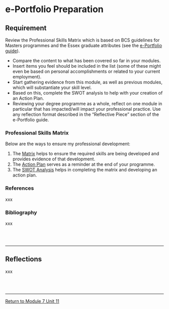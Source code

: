 # e-Portfolio Preparation

## Requirement
Review the Professional Skills Matrix which is based on BCS guidelines for Masters programmes and the Essex graduate attributes (see the [e-Portfolio guide](https://www.my-course.co.uk/mod/book/view.php?id=397323&chapterid=4270)).

 - Compare the content to what has been covered so far in your modules.
 - Insert items you feel should be included in the list (some of these might even be based on personal accomplishments or related to your current employment).
 - Start gathering evidence from this module, as well as previous modules, which will substantiate your skill level.
 - Based on this, complete the SWOT analysis to help with your creation of an Action Plan.
 - Reviewing your degree programme as a whole, reflect on one module in particular that has impacted/will impact your professional practice. Use any reflection format described in the “Reflective Piece” section of the e-Portfolio guide.

### Professional Skills Matrix
Below are the ways to ensure my professional development:

1. The [Matrix](RMPP_Unit11_Matrix.pdf) helps to ensure the required skills are being developed and provides evidence of that development.
2. The [Action Plan](RMPP_Unit11_ActionPlan.pdf) serves as a reminder at the end of your programme.
3. The [SWOT Analysis](RMPP_Unit11_SWOTAnalysis.pdf) helps in completing the matrix and developing an action plan.

### References
xxx

### Bibliography
xxx

<br><br>

---


## Reflections
xxx

<br><br>

---

[Return to Module 7 Unit 11](RMPP_Unit11.md)
